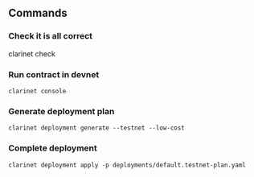 ## Commands

### Check it is all correct
clarinet check

### Run contract in devnet
```
clarinet console
```

### Generate deployment plan
```
clarinet deployment generate --testnet --low-cost
```

### Complete deployment
```
clarinet deployment apply -p deployments/default.testnet-plan.yaml
```
